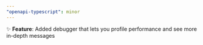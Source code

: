 ```yaml
---
"openapi-typescript": minor
---
```


✨ **Feature**: Added debugger that lets you profile performance and see more in-depth messages
